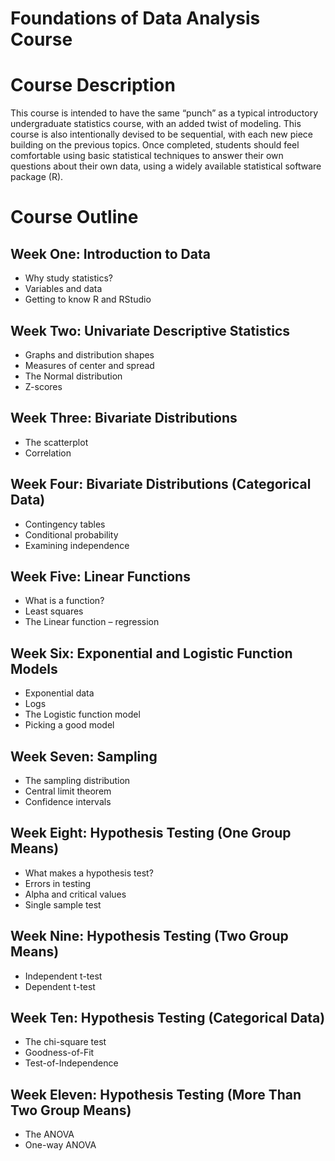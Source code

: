 Foundations of Data Analysis Course
===

# Course Description
This course is intended to have the same “punch” as a typical introductory undergraduate statistics course, with an added twist of modeling.  This course is also intentionally devised to be sequential, with each new piece building on the previous topics.  Once completed, students should feel comfortable using basic statistical techniques to answer their own questions about their own data, using a widely available statistical software package (R).

# Course Outline
## Week One: Introduction to Data
* Why study statistics?
* Variables and data
* Getting to know R and RStudio

## Week Two: Univariate Descriptive Statistics
* Graphs and distribution shapes
* Measures of center and spread
* The Normal distribution
* Z-scores

## Week Three: Bivariate Distributions
* The scatterplot
* Correlation

## Week Four: Bivariate Distributions (Categorical Data)
* Contingency tables
* Conditional probability
* Examining independence

## Week Five: Linear Functions
* What is a function?
* Least squares
* The Linear function – regression

## Week Six: Exponential and Logistic Function Models
* Exponential data
* Logs
* The Logistic function model
* Picking a good model

## Week Seven: Sampling
* The sampling distribution
* Central limit theorem
* Confidence intervals

## Week Eight: Hypothesis Testing (One Group Means)
* What makes a hypothesis test?
* Errors in testing
* Alpha and critical values
* Single sample test

## Week Nine: Hypothesis Testing (Two Group Means)
* Independent t-test
* Dependent t-test

## Week Ten: Hypothesis Testing (Categorical Data)
* The chi-square test
* Goodness-of-Fit
* Test-of-Independence

## Week Eleven: Hypothesis Testing (More Than Two Group Means)
* The ANOVA
* One-way ANOVA